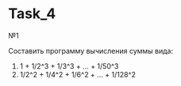 # Task_4
№1

Составить программу вычисления суммы вида:
1) 1 + 1/2^3 + 1/3^3 + ... + 1/50^3
2) 1/2^2 + 1/4^2 + 1/6^2 + ... + 1/128^2
